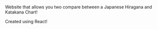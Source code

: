 Website that allows you two compare between a Japanese Hiragana and Katakana Chart!

Created using React!
